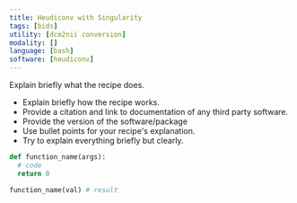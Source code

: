 ```yaml
---
title: Heudiconv with Singularity 
tags: [bids]
utility: [dcm2nii conversion]
modality: []
language: [bash]
software: [heudiconv]
---
```


Explain briefly what the recipe does.

- Explain briefly how the recipe works.
- Provide a citation and link to documentation of any third party software.
- Provide the version of the software/package
- Use bullet points for your recipe's explanation.
- Try to explain everything briefly but clearly.

```py
def function_name(args):
  # code
  return 0
```

```py
function_name(val) # result
```
